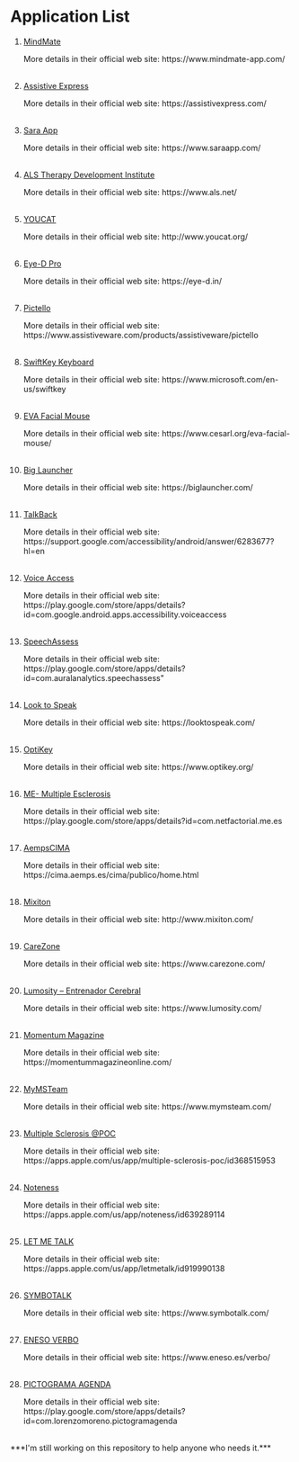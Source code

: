 <body>
    <h1>Application List</h1>
    <ol>    
    <li><a href = "https://www.mindmate-app.com/">MindMate</a></li>
    <p>More details in their official web site: https://www.mindmate-app.com/ </p>
    <br>
    <li><a href = "https://assistivexpress.com/">Assistive Express</a></li>
    <p>More details in their official web site: https://assistivexpress.com/ </p>
    <br>
    <li><a href = "https://www.saraapp.com/">Sara App</a></li>
    <p>More details in their official web site: https://www.saraapp.com/ </p>
    <br>
    <li><a href = "https://www.als.net/">ALS Therapy Development Institute</a></li>
    <p>More details in their official web site: https://www.als.net/ </p>
    <br>
    <li><a href = "http://www.youcat.org/">YOUCAT</a></li>
    <p>More details in their official web site: http://www.youcat.org/ </p>
    <br>
    <li><a href = "https://eye-d.in/">Eye-D Pro</a></li>
    <p>More details in their official web site: https://eye-d.in/ </p>
    <br>
    <li><a href = "https://www.assistiveware.com/products/assistiveware/pictello">Pictello</a></li>
    <p>More details in their official web site: https://www.assistiveware.com/products/assistiveware/pictello </p>
    <br>
    <li><a href = "https://www.microsoft.com/en-us/swiftkey">SwiftKey Keyboard</a></li>
    <p>More details in their official web site: https://www.microsoft.com/en-us/swiftkey </p>
    <br>
    <li><a href = "https://www.cesarl.org/eva-facial-mouse/">EVA Facial Mouse</a></li>
    <p>More details in their official web site: https://www.cesarl.org/eva-facial-mouse/ </p>
    <br>
    <li><a href = "https://biglauncher.com/">Big Launcher</a></li>
    <p>More details in their official web site: https://biglauncher.com/ </p>
    <br>
    <li><a href = "https://support.google.com/accessibility/android/answer/6283677?hl=en">TalkBack</a></li>
    <p>More details in their official web site: https://support.google.com/accessibility/android/answer/6283677?hl=en </p>
    <br>
    <li><a href = "https://play.google.com/store/apps/details?id=com.google.android.apps.accessibility.voiceaccess">Voice Access</a></li>
    <p>More details in their official web site: https://play.google.com/store/apps/details?id=com.google.android.apps.accessibility.voiceaccess </p>
    <br>
    <li><a href = "https://play.google.com/store/apps/details?id=com.auralanalytics.speechassess">SpeechAssess</a></li>
    <p>More details in their official web site: https://play.google.com/store/apps/details?id=com.auralanalytics.speechassess" </p>
    <br>
    <li><a href = "https://looktospeak.com/">Look to Speak</a></li>
    <p>More details in their official web site: https://looktospeak.com/ </p>
    <br>
    <li><a href = "https://www.optikey.org/">OptiKey</a></li>
    <p>More details in their official web site: https://www.optikey.org/ </p>
    <br>
    <li><a href = "https://play.google.com/store/apps/details?id=com.netfactorial.me.es">ME- Multiple Esclerosis</a></li>
    <p>More details in their official web site: https://play.google.com/store/apps/details?id=com.netfactorial.me.es </p>
    <br>
    <li><a href = "https://cima.aemps.es/cima/publico/home.html">AempsCIMA</a></li>
    <p>More details in their official web site: https://cima.aemps.es/cima/publico/home.html </p>
    <br>
    <li><a href = "http://www.mixiton.com/">Mixiton</a></li>
    <p>More details in their official web site: http://www.mixiton.com/ </p>
    <br>
    <li><a href = "https://www.carezone.com/">CareZone</a></li>
    <p>More details in their official web site: https://www.carezone.com/ </p>
    <br>
    <li><a href = "https://www.lumosity.com/">Lumosity – Entrenador Cerebral</a></li>
    <p>More details in their official web site: https://www.lumosity.com/ </p>
    <br>
    <li><a href = "https://momentummagazineonline.com/">Momentum Magazine</a></li>
    <p>More details in their official web site: https://momentummagazineonline.com/ </p>
    <br>
    <li><a href = "https://www.mymsteam.com/">MyMSTeam</a></li>
    <p>More details in their official web site: https://www.mymsteam.com/ </p>
    <br>
    <li><a href = "https://apps.apple.com/us/app/multiple-sclerosis-poc/id368515953">Multiple Sclerosis @POC</a></li>
    <p>More details in their official web site: https://apps.apple.com/us/app/multiple-sclerosis-poc/id368515953 </p>
    <br>
    <li><a href = "https://apps.apple.com/us/app/noteness/id639289114">Noteness</a></li>
    <p>More details in their official web site: https://apps.apple.com/us/app/noteness/id639289114 </p>
    <br>
    <li><a href = "https://apps.apple.com/us/app/letmetalk/id919990138">LET ME TALK</a></li>
    <p>More details in their official web site: https://apps.apple.com/us/app/letmetalk/id919990138 </p>
    <br>
    <li><a href = "https://www.symbotalk.com/">SYMBOTALK</a></li>
    <p>More details in their official web site: https://www.symbotalk.com/ </p>
    <br>
    <li><a href = "https://www.eneso.es/verbo/">ENESO VERBO</a></li>
    <p>More details in their official web site: https://www.eneso.es/verbo/ </p>
    <br>
    <li><a href = "https://play.google.com/store/apps/details?id=com.lorenzomoreno.pictogramagenda">PICTOGRAMA AGENDA</a></li>
    <p>More details in their official web site: https://play.google.com/store/apps/details?id=com.lorenzomoreno.pictogramagenda </p>
    </ol>
<br>
***I'm still working on this repository to help anyone who needs it.***
<br>

